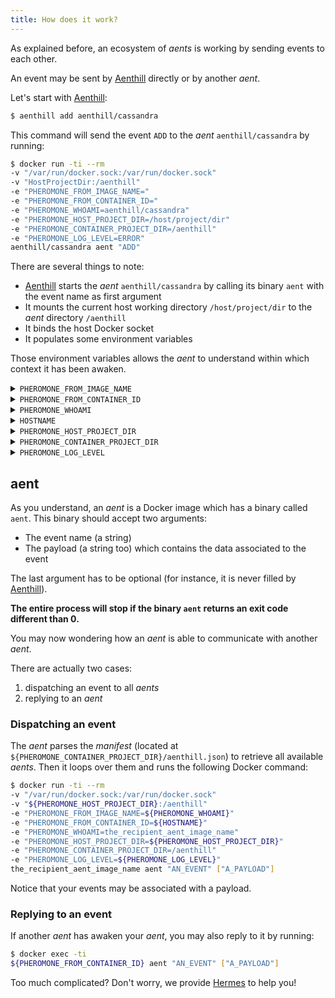 ```yaml
---
title: How does it work?
---
```


As explained before, an ecosystem of *aents* is working by sending events to each other.

An event may be sent by [Aenthill](https://github.com/aenthill/aenthill) directly or by another *aent*.

Let's start with [Aenthill](https://github.com/aenthill/aenthill):

```bash
$ aenthill add aenthill/cassandra
```

This command will send the event <code>ADD</code> to the *aent* <code>aenthill/cassandra</code> by running:

```bash
$ docker run -ti --rm
-v "/var/run/docker.sock:/var/run/docker.sock"
-v "HostProjectDir:/aenthill"
-e "PHEROMONE_FROM_IMAGE_NAME="
-e "PHEROMONE_FROM_CONTAINER_ID="
-e "PHEROMONE_WHOAMI=aenthill/cassandra"
-e "PHEROMONE_HOST_PROJECT_DIR=/host/project/dir"
-e "PHEROMONE_CONTAINER_PROJECT_DIR=/aenthill"
-e "PHEROMONE_LOG_LEVEL=ERROR"
aenthill/cassandra aent "ADD"
```

There are several things to note:

* [Aenthill](https://github.com/aenthill/aenthill) starts the *aent* <code>aenthill/cassandra</code> by calling its binary <code>aent</code> with the event name as first argument
* It mounts the current host working directory <code>/host/project/dir</code> to the *aent* directory <code>/aenthill</code>
* It binds the host Docker socket
* It populates some environment variables

Those environment variables allows the *aent* to understand within which context it has been awaken.

<details>
  <summary><code>PHEROMONE_FROM_IMAGE_NAME</code></summary>
  <p>The event sender image name (empty if sended by [Aenthill](https://github.com/aenthill/aenthill)).</p>
</details>

<details>
  <summary><code>PHEROMONE_FROM_CONTAINER_ID</code></summary>
  <p>The event sender container ID (empty if sended by [Aenthill](https://github.com/aenthill/aenthill)).</p>
</details>

<details>
  <summary><code>PHEROMONE_WHOAMI</code></summary>
  <p>The event recipient image name (the *aent* itself).</p>
</details>

<details>
  <summary><code>HOSTNAME</code></summary>
  <p>The event recipient container ID (populated by Docker).</p>
</details>

<details>
  <summary><code>PHEROMONE_HOST_PROJECT_DIR</code></summary>
  <p>The host project directory.</p>
</details>

<details>
  <summary><code>PHEROMONE_CONTAINER_PROJECT_DIR</code></summary>
  <p>The path of the project directory in the *aent*.</p>
</details>

<details>
  <summary><code>PHEROMONE_LOG_LEVEL</code></summary>
  <p>The log level as defined by the user with [Aenthill](https://github.com/aenthill/aenthill).</p>
</details>

## aent

As you understand, an *aent* is a Docker image which has a binary called <code>aent</code>. This binary should accept two arguments:

* The event name (a string)
* The payload (a string too) which contains the data associated to the event

The last argument has to be optional (for instance, it is never filled by [Aenthill](https://github.com/aenthill/aenthill)).

**The entire process will stop if the binary <code>aent</code> returns an exit code different than 0.**

You may now wondering how an *aent* is able to communicate with another *aent*.

There are actually two cases:

1. dispatching an event to all *aents*
2. replying to an *aent*

### Dispatching an event

The *aent* parses the *manifest* (located at <code>${PHEROMONE_CONTAINER_PROJECT_DIR}/aenthill.json</code>) to retrieve all available *aents*.
Then it loops over them and runs the following Docker command:

```bash
$ docker run -ti --rm
-v "/var/run/docker.sock:/var/run/docker.sock"
-v "${PHEROMONE_HOST_PROJECT_DIR}:/aenthill"
-e "PHEROMONE_FROM_IMAGE_NAME=${PHEROMONE_WHOAMI}"
-e "PHEROMONE_FROM_CONTAINER_ID=${HOSTNAME}"
-e "PHEROMONE_WHOAMI=the_recipient_aent_image_name"
-e "PHEROMONE_HOST_PROJECT_DIR=${PHEROMONE_HOST_PROJECT_DIR}"
-e "PHEROMONE_CONTAINER_PROJECT_DIR=/aenthill"
-e "PHEROMONE_LOG_LEVEL=${PHEROMONE_LOG_LEVEL}"
the_recipient_aent_image_name aent "AN_EVENT" ["A_PAYLOAD"]
```

Notice that your events may be associated with a payload.

### Replying to an event

If another *aent* has awaken your *aent*, you may also reply to it by running:

```bash
$ docker exec -ti
${PHEROMONE_FROM_CONTAINER_ID} aent "AN_EVENT" ["A_PAYLOAD"]
```

Too much complicated? Don't worry, we provide [Hermes](https://github.com/aenthill/hermes) to help you!